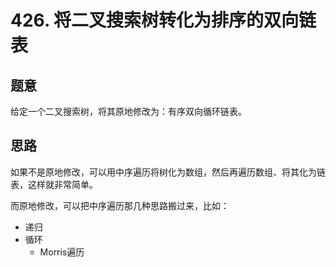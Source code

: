 # 426. 将二叉搜索树转化为排序的双向链表

## 题意

给定一个二叉搜索树，将其原地修改为：有序双向循环链表。

## 思路

如果不是原地修改，可以用中序遍历将树化为数组，然后再遍历数组、将其化为链表，这样就非常简单。

而原地修改，可以把中序遍历那几种思路搬过来，比如：

- 递归
- 循环
  - Morris遍历
